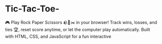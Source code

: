 # Tic-Tac-Toe-
🎮 Play Rock Paper Scissors 🪨📄✂️ in your browser! Track wins, losses, and ties 🏆, reset score anytime, or let the computer play automatically. Built with HTML, CSS, and JavaScript for a fun interactive 

